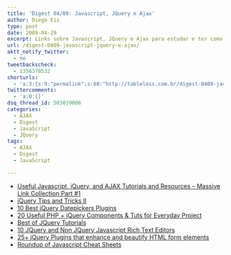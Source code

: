 ```yaml
---
title: 'Digest 04/09: Javascript, JQuery e Ajax'
author: Diego Eis
type: post
date: 2009-04-29
excerpt: Links sobre Javascript, JQuery e Ajax para estudar e ter como referência.
url: /digest-0409-javascript-jquery-e-ajax/
aktt_notify_twitter:
  - no
tweetbackscheck:
  - 1356378532
shorturls:
  - 'a:3:{s:9:"permalink";s:60:"http://tableless.com.br/digest-0409-javascript-jquery-e-ajax";s:7:"tinyurl";s:26:"http://tinyurl.com/4ypccf8";s:4:"isgd";s:19:"http://is.gd/gFdxhN";}'
twittercomments:
  - 'a:0:{}'
dsq_thread_id: 503039006
categories:
  - AJAX
  - Digest
  - JavaScript
  - JQuery
tags:
  - AJAX
  - Digest
  - JavaScript

---
```

  * [Useful Javascript, jQuery, and AJAX Tutorials and Resources &#8211; Massive Link Collection Part #1][1]
  * [jQuery Tips and Tricks II][2]
  * [10 Best jQuery Datepickers Plugins][3]
  *  [20 Useful PHP + jQuery Components & Tuts for Everyday Project][4]
  * [Best of JQuery Tutorials][5]
  * [10 JQuery and Non JQuery Javascript Rich Text Editors][6]
  * [25+ jQuery Plugins that enhance and beautify HTML form elements][7]
  * [Roundup of Javascript Cheat Sheets][8]

 [1]: http://jorenrapini.com/blog/web-development/useful-javascript-jquery-and-ajax-tutorials-and-resources-massive-link-collection-part-1
 [2]: http://tableless.com.br/wp-admin/post-new.php
 [3]: http://www.ajaxline.com/10-best-jquery-datepickers-plugins
 [4]: http://www.noupe.com/php/20-useful-php-jquery-tutorials.html
 [5]: http://webstandard.kulando.de/post/2009/04/09/best-of-jquery-tutorials-part-3
 [6]: http://www.queness.com/post/212/10-jquery-and-non-jquery-javascript-rich-text-editors
 [7]: http://www.queness.com/post/204/25-jquery-plugins-that-enhance-and-beautify-html-form-elements
 [8]: http://www.webdesigntoolslist.com/2009/04/webmastertools/javascript-cheat-sheets-quick-reference-guides-for-javascript-webmasters-coders-web-developers-designers/